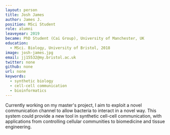 ```yaml
---
layout: person
title: Josh James
author: James J.
position: MSci Student
role: alumni
leaveyear: 2019
became: PhD Student (Cai Group), University of Manchester, UK
education:
  - MSci. Biology, University of Bristol, 2018
image: josh-james.jpg
email: jj15532@my.bristol.ac.uk
twitter: none
github: none
url: none
keywords:
  - synthetic biology
  - cell-cell communication
  - bioinformatics
---
```

Currently working on my master's project, I aim to exploit a novel communication channel to allow bacteria to interact in a novel way. This system could provide a new tool in synthetic cell-cell communication, with applications from controlling cellular communities to biomedicine and tissue engineering.
